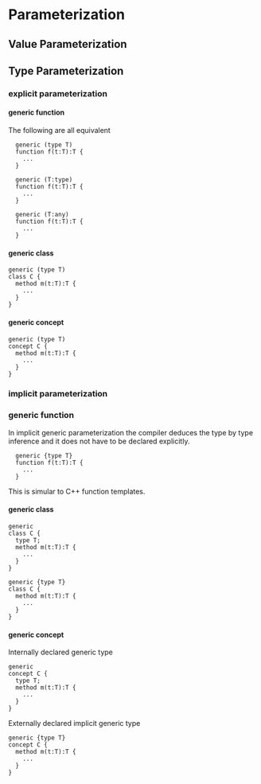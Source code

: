 # Parameterization

## Value Parameterization

## Type Parameterization
### explicit parameterization
#### generic function
The following are all equivalent
```
  generic (type T)
  function f(t:T):T {
    ...
  }
```
```
  generic (T:type)
  function f(t:T):T {
    ...
  }
```
```
  generic (T:any)
  function f(t:T):T {
    ...
  }
```

#### generic class
```
generic (type T)
class C {
  method m(t:T):T {
    ...
  }
}
```
#### generic concept
```
generic (type T)
concept C {
  method m(t:T):T {
    ...
  }
}
```

### implicit parameterization

### generic function
In implicit generic parameterization the compiler deduces the type by type inference and it does not have to be declared explicitly.
```
  generic {type T}
  function f(t:T):T {
    ...
  }
```
This is simular to C++ function templates.

#### generic class
```
generic 
class C {
  type T;
  method m(t:T):T {
    ...
  }
}
```
```
generic {type T}
class C {
  method m(t:T):T {
    ...
  }
}
```
#### generic concept
Internally declared generic type
```
generic 
concept C {
  type T;
  method m(t:T):T {
    ...
  }
}
```
Externally declared implicit generic type
```
generic {type T}
concept C {
  method m(t:T):T {
    ...
  }
}
```
